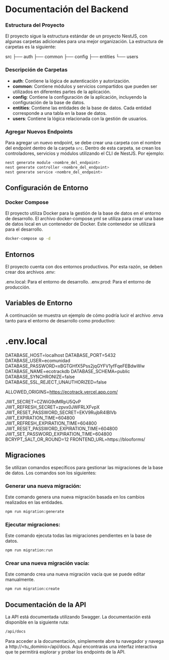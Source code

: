 # Documentación del Backend

### Estructura del Proyecto

El proyecto sigue la estructura estándar de un proyecto NestJS, con algunas carpetas adicionales para una mejor organización. La estructura de carpetas es la siguiente:

src
├── auth
├── common
├── config
├── entities
└── users

### Descripción de Carpetas

- **auth**: Contiene la lógica de autenticación y autorización.
- **common**: Contiene módulos y servicios compartidos que pueden ser utilizados en diferentes partes de la aplicación.
- **config**: Contiene la configuración de la aplicación, incluyendo la configuración de la base de datos.
- **entities**: Contiene las entidades de la base de datos. Cada entidad corresponde a una tabla en la base de datos.
- **users**: Contiene la lógica relacionada con la gestión de usuarios.

### Agregar Nuevos Endpoints

Para agregar un nuevo endpoint, se debe crear una carpeta con el nombre del endpoint dentro de la carpeta `src`. Dentro de esta carpeta, se crean los controladores, servicios y módulos utilizando el CLI de NestJS. Por ejemplo:

```bash
nest generate module <nombre_del_endpoint>
nest generate controller <nombre_del_endpoint>
nest generate service <nombre_del_endpoint>
```

## Configuración de Entorno

### Docker Compose

El proyecto utiliza Docker para la gestión de la base de datos en el entorno de desarrollo. El archivo docker-compose.yml se utiliza para crear una base de datos local en un contenedor de Docker. Este contenedor se utilizará para el desarrollo.

```bash
docker-compose up -d
```

## Entornos
El proyecto cuenta con dos entornos productivos. Por esta razón, se deben crear dos archivos .env:

.env.local: Para el entorno de desarrollo.
.env.prod: Para el entorno de producción.

## Variables de Entorno

A continuación se muestra un ejemplo de cómo podría lucir el archivo .enva tanto para el entorno de desarrollo como productivo:

# .env.local

DATABASE_HOST=localhost
DATABASE_PORT=5432
DATABASE_USER=ecomunidad
DATABASE_PASSWORD=xBGTGHfX5Pss2jqGYFV1yfFqeFEBdwWw
DATABASE_NAME=ecotrackdb
DATABASE_SCHEMA=public
DATABASE_SYNCHRONIZE=false
DATABASE_SSL_REJECT_UNAUTHORIZED=false

ALLOWED_ORIGINS=https://ecotrack.vercel.app.com/

JWT_SECRET=CZWiG9dMRpU5QvP
JWT_REFRESH_SECRET=zpvx0JWFRLXFvpX
JWT_RESET_PASSWORD_SECRET=EKV9RujbR4IBlVb
JWT_EXPIRATION_TIME=604800
JWT_REFRESH_EXPIRATION_TIME=604800
JWT_RESET_PASSWORD_EXPIRATION_TIME=604800
JWT_SET_PASSWORD_EXPIRATION_TIME=604800
BCRYPT_SALT_OR_ROUND=12
FRONTEND_URL=https://blooforms/

## Migraciones

Se utilizan comandos específicos para gestionar las migraciones de la base de datos. Los comandos son los siguientes:

### Generar una nueva migración:

Este comando genera una nueva migración basada en los cambios realizados en las entidades.

```bash
npm run migration:generate
```

### Ejecutar migraciones:

Este comando ejecuta todas las migraciones pendientes en la base de datos.

```bash
npm run migration:run
```

### Crear una nueva migración vacía:

Este comando crea una nueva migración vacía que se puede editar manualmente.

```bash
npm run migration:create
```

## Documentación de la API

La API está documentada utilizando Swagger. La documentación está disponible en la siguiente ruta:

```bash
/api/docs
```

Para acceder a la documentación, simplemente abre tu navegador y navega a http://<tu_dominio>/api/docs. Aquí encontrarás una interfaz interactiva que te permitirá explorar y probar los endpoints de la API.
